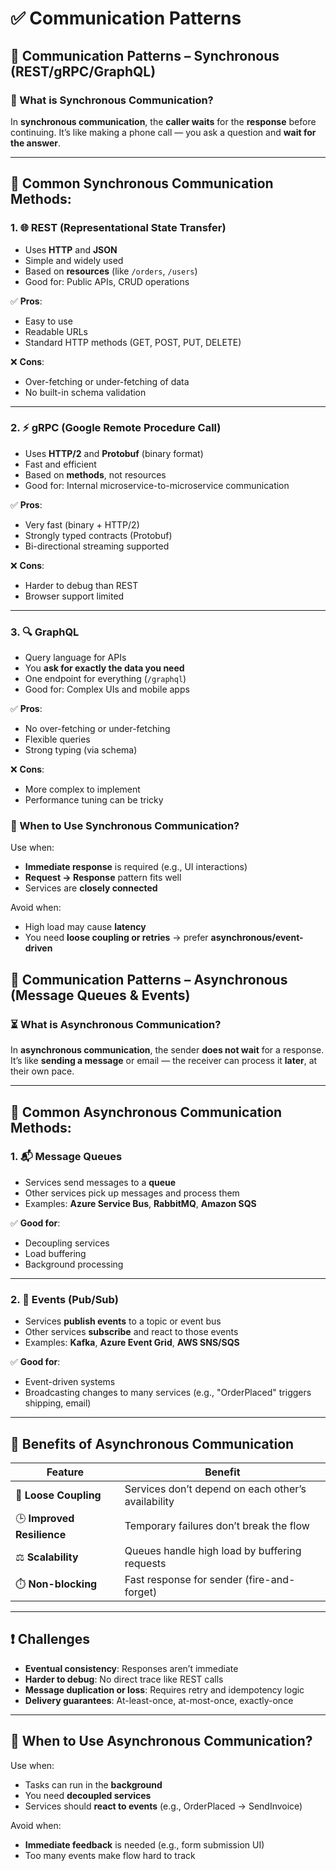 # ✅ **Communication Patterns**


## 🔄 Communication Patterns – **Synchronous (REST/gRPC/GraphQL)**

### 🚦 What is Synchronous Communication?

In **synchronous communication**, the **caller waits** for the **response** before continuing.
It’s like making a phone call — you ask a question and **wait for the answer**.

---

## 🔧 Common Synchronous Communication Methods:

### 1. 🌐 **REST (Representational State Transfer)**

* Uses **HTTP** and **JSON**
* Simple and widely used
* Based on **resources** (like `/orders`, `/users`)
* Good for: Public APIs, CRUD operations

✅ **Pros**:

* Easy to use
* Readable URLs
* Standard HTTP methods (GET, POST, PUT, DELETE)

❌ **Cons**:

* Over-fetching or under-fetching of data
* No built-in schema validation

---

### 2. ⚡ **gRPC (Google Remote Procedure Call)**

* Uses **HTTP/2** and **Protobuf** (binary format)
* Fast and efficient
* Based on **methods**, not resources
* Good for: Internal microservice-to-microservice communication

✅ **Pros**:

* Very fast (binary + HTTP/2)
* Strongly typed contracts (Protobuf)
* Bi-directional streaming supported

❌ **Cons**:

* Harder to debug than REST
* Browser support limited

---

### 3. 🔍 **GraphQL**

* Query language for APIs
* You **ask for exactly the data you need**
* One endpoint for everything (`/graphql`)
* Good for: Complex UIs and mobile apps

✅ **Pros**:

* No over-fetching or under-fetching
* Flexible queries
* Strong typing (via schema)

❌ **Cons**:

* More complex to implement
* Performance tuning can be tricky

### 🧠 When to Use Synchronous Communication?

Use when:

* **Immediate response** is required (e.g., UI interactions)
* **Request → Response** pattern fits well
* Services are **closely connected**

Avoid when:

* High load may cause **latency**
* You need **loose coupling or retries** → prefer **asynchronous/event-driven**

## 🔁 Communication Patterns – **Asynchronous (Message Queues & Events)**

### ⏳ What is Asynchronous Communication?

In **asynchronous communication**, the sender **does not wait** for a response.
It’s like **sending a message** or email — the receiver can process it **later**, at their own pace.

---

## 🧰 Common Asynchronous Communication Methods:

### 1. 📬 **Message Queues**

* Services send messages to a **queue**
* Other services pick up messages and process them
* Examples: **Azure Service Bus**, **RabbitMQ**, **Amazon SQS**

✅ **Good for**:

* Decoupling services
* Load buffering
* Background processing

---

### 2. 📢 **Events (Pub/Sub)**

* Services **publish events** to a topic or event bus
* Other services **subscribe** and react to those events
* Examples: **Kafka**, **Azure Event Grid**, **AWS SNS/SQS**

✅ **Good for**:

* Event-driven systems
* Broadcasting changes to many services (e.g., "OrderPlaced" triggers shipping, email)

---

## 🎯 Benefits of Asynchronous Communication

| Feature                    | Benefit                                            |
| -------------------------- | -------------------------------------------------- |
| 🧩 **Loose Coupling**      | Services don’t depend on each other’s availability |
| 🕒 **Improved Resilience** | Temporary failures don’t break the flow            |
| ⚖️ **Scalability**         | Queues handle high load by buffering requests      |
| ⏱️ **Non-blocking**        | Fast response for sender (fire-and-forget)         |

---

## ❗ Challenges

* **Eventual consistency**: Responses aren’t immediate
* **Harder to debug**: No direct trace like REST calls
* **Message duplication or loss**: Requires retry and idempotency logic
* **Delivery guarantees**: At-least-once, at-most-once, exactly-once

---

## 🧠 When to Use Asynchronous Communication?

Use when:

* Tasks can run in the **background**
* You need **decoupled services**
* Services should **react to events** (e.g., OrderPlaced → SendInvoice)

Avoid when:

* **Immediate feedback** is needed (e.g., form submission UI)
* Too many events make flow hard to track

